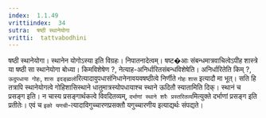 ```yaml
---
index:  1.1.49
vrittiindex:  34
sutra:  षष्ठी स्थानेयोगा
vritti:  tattvabodhini 
---
```


षष्ठी स्थानेयोगा। स्थानेन योगोऽस्या इति विग्रहः। निपातनादेत्वम्। षष्ट�आः संबन्धमात्रवाचित्वेऽपीह शास्त्रे या षष्ठी सा स्थानेयोगा बोध्या। किमविशेषेण ?, नेत्याह-अनिर्धारितसंबन्धविशेषेति। अनिर्धारितेति किम् ?, `ऊदुपधाया गोहः`, `शास इदङ्ह्मलो`रित्यादावुपधासंनिधानेनावयवषष्ठीत्वे निर्णीते `गोहः` `शास` इत्यादौ मा भूत्। सति हि तत्रापि स्थानेयोगत्वे गोहिशासिस्थाने धातुमात्रस्योपधायाश्च स्थाने ऊदितौ स्यातामिति दिक्। स्थानं च प्रसङ्ग इति। न चास्य प्रसङ्गार्थकत्वे विवदितव्यम्, `दर्भाणां स्थाने शरैः प्रस्तरितव्य`मित्युक्ते दर्भाणां प्रसङ्ग इति प्रतीतेः। एवं च `इको यणची`-त्यादाविगुच्चारणप्रसक्तौ यगुच्चारणीय इत्याद्यर्थः संपद्यते।

